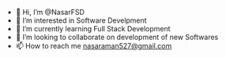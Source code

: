 - 👋 Hi, I’m @NasarFSD
- 👀 I’m interested in Software Develpment
- 🌱 I’m currently learning Full Stack Development
- 💞️ I’m looking to collaborate on development of new Softwares
- 📫 How to reach me nasaraman527@gmail.com

<!---
NasarFSD/NasarFSD is a ✨ special ✨ repository because its `README.md` (this file) appears on your GitHub profile.
You can click the Preview link to take a look at your changes.
--->
